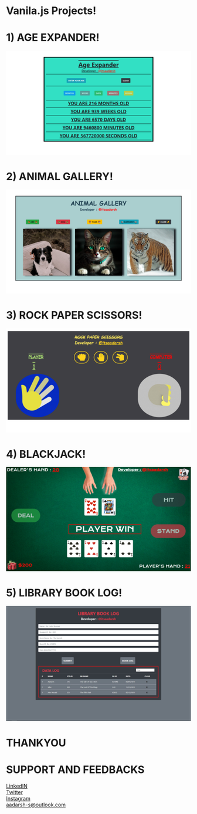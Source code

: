 # Vanila.js Projects!  
# 1) AGE EXPANDER!  
![](img/ae.png)  
# 2) ANIMAL GALLERY!
![](img/ag.png)
# 3) ROCK PAPER SCISSORS!  
![](img/rps.png)  
# 4) BLACKJACK!
![](img/bj.png) 
# 5) LIBRARY BOOK LOG!
![](img/liblog.JPG) 
# THANKYOU
# SUPPORT AND FEEDBACKS
[LinkedIN](www.linkedin.com/in/itsaadarsh/ "Linkedin")  
[Twitter](www.twitter.com/itsaadarsh_ "Twitter")  
[Instagram](www.instagram.com/itsaadarsh/ "@itsaadarsh")  
aadarsh-s@outlook.com
